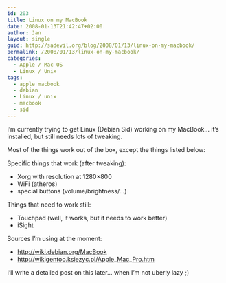 ```yaml
---
id: 203
title: Linux on my MacBook
date: 2008-01-13T21:42:47+02:00
author: Jan
layout: single
guid: http://sadevil.org/blog/2008/01/13/linux-on-my-macbook/
permalink: /2008/01/13/linux-on-my-macbook/
categories:
  - Apple / Mac OS
  - Linux / Unix
tags:
  - apple macbook
  - debian
  - Linux / unix
  - macbook
  - sid
---
```

I&#8217;m currently trying to get Linux (Debian Sid) working on my MacBook&#8230; it&#8217;s installed, but still needs lots of tweaking.

Most of the things work out of the box, except the things listed below:

Specific things that work (after tweaking):

  * Xorg with resolution at 1280&#215;800
  * WiFi (atheros)
  * special buttons (volume/brightness/&#8230;)

Things that need to work still:

  * Touchpad (well, it works, but it needs to work better)
  * iSight

Sources I&#8217;m using at the moment:

  * <a href="http://wiki.debian.org/MacBook" target="_blank">http://wiki.debian.org/MacBook</a>
  * <a href="http://wikigentoo.ksiezyc.pl/Apple_Mac_Pro.htm" target="_blank">http://wikigentoo.ksiezyc.pl/Apple_Mac_Pro.htm</a>

I&#8217;ll write a detailed post on this later&#8230; when I&#8217;m not uberly lazy ;)